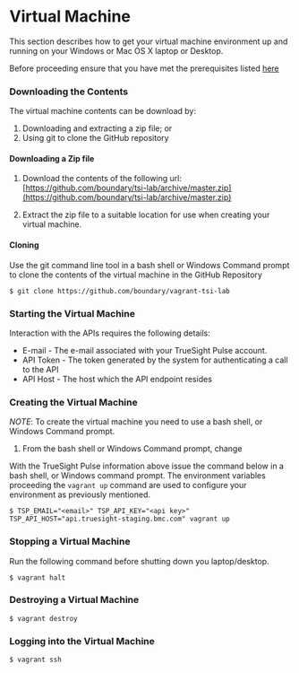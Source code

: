 Virtual Machine
===============

This section describes how to get your virtual machine environment up and running on
your Windows or Mac OS X laptop or Desktop.

Before proceeding ensure that you have met the prerequisites listed [here](prerequisites.md)

### Downloading the Contents

The virtual machine contents can be download by:

1. Downloading and extracting a zip file; or
2. Using git to clone the GitHub repository

#### Downloading a Zip file

1. Download the contents of the following url:
[https://github.com/boundary/tsi-lab/archive/master.zip](https://github.com/boundary/tsi-lab/archive/master.zip)

2. Extract the zip file to a suitable location for use when creating your virtual machine.

#### Cloning

Use the git command line tool in a bash shell or Windows Command prompt to clone the contents of the virtual machine
in the GitHub Repository

```
$ git clone https://github.com/boundary/vagrant-tsi-lab
```

### Starting the Virtual Machine

Interaction with the APIs requires the following details:

- E-mail - The e-mail associated with your TrueSight Pulse account.
- API Token - The token generated by the system for authenticating a call to the API
- API Host - The host which the API endpoint resides

### Creating the Virtual Machine

_NOTE_: To create the virtual machine you need to use a bash shell, or Windows Command prompt.

1. From the bash shell or Windows Command prompt, change 

With the TrueSight Pulse information above issue the command below in a bash shell,
or Windows command prompt. The environment variables proceeding the `vagrant up` command are used
to configure your environment as previously mentioned.

```
$ TSP_EMAIL="<email>" TSP_API_KEY="<api key>" TSP_API_HOST="api.truesight-staging.bmc.com" vagrant up
```

### Stopping a Virtual Machine

Run the following command before shutting down you laptop/desktop.
```
$ vagrant halt
```

### Destroying a Virtual Machine

```
$ vagrant destroy
```

### Logging into the Virtual Machine

```
$ vagrant ssh
```

